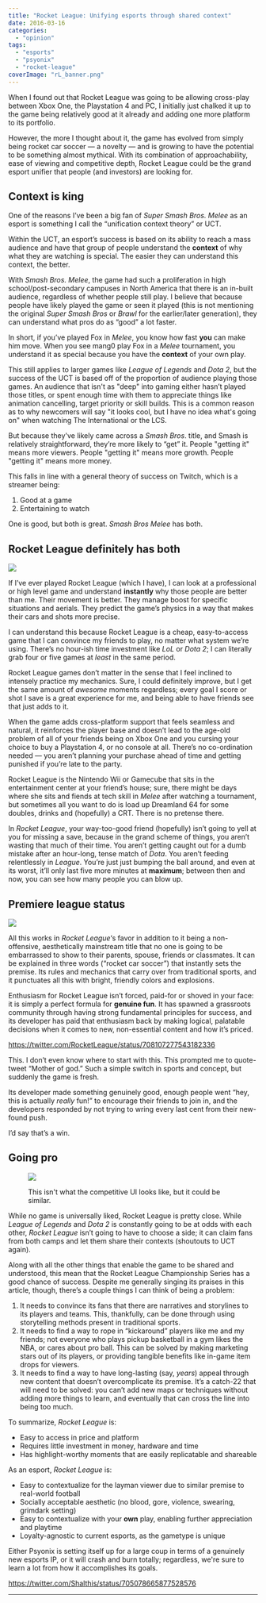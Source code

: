 ```yaml
---
title: "Rocket League: Unifying esports through shared context"
date: 2016-03-16
categories: 
  - "opinion"
tags: 
  - "esports"
  - "psyonix"
  - "rocket-league"
coverImage: "rL_banner.png"
---
```


When I found out that Rocket League was going to be allowing cross-play between Xbox One, the Playstation 4 and PC, I initially just chalked it up to the game being relatively good at it already and adding one more platform to its portfolio.

However, the more I thought about it, the game has evolved from simply being rocket car soccer — a novelty — and is growing to have the potential to be something almost mythical. With its combination of approachability, ease of viewing and competitive depth, Rocket League could be the grand esport unifier that people (and investors) are looking for.

## Context is king

One of the reasons I’ve been a big fan of _Super Smash Bros. Melee_ as an esport is something I call the “unification context theory” or UCT.

Within the UCT, an esport’s success is based on its ability to reach a mass audience and have that group of people understand the **context** of why what they are watching is special. The easier they can understand this context, the better.

With _Smash Bros. Melee_, the game had such a proliferation in high school/post-secondary campuses in North America that there is an in-built audience, regardless of whether people still play. I believe that because people have likely played the game or seen it played (this is not mentioning the original _Super Smash Bros_ or _Brawl_ for the earlier/later generation), they can understand what pros do as “good” a lot faster.

In short, if you’ve played Fox in _Melee_, you know how fast **you** can make him move. When you see mang0 play Fox in a _Melee_ tournament, you understand it as special because you have the **context** of your own play.

This still applies to larger games like _League of Legends_ and _Dota 2_, but the success of the UCT is based off of the proportion of audience playing those games. An audience that isn't as "deep" into gaming either hasn’t played those titles, or spent enough time with them to appreciate things like animation cancelling, target priority or skill builds. This is a common reason as to why newcomers will say "it looks cool, but I have no idea what's going on" when watching The International or the LCS.

But because they've likely came across a _Smash Bros_. title, and Smash is relatively straightforward, they’re more likely to “get” it. People "getting it" means more viewers. People "getting it" means more growth. People "getting it" means more money.

This falls in line with a general theory of success on Twitch, which is a streamer being:

1. Good at a game
2. Entertaining to watch

One is good, but both is great. _Smash Bros Melee_ has both.

## Rocket League definitely has both

![](/assets/images/20160316202919_1.jpg)

If I’ve ever played Rocket League (which I have), I can look at a professional or high level game and understand **instantly** why those people are better than me. Their movement is better. They manage boost for specific situations and aerials. They predict the game’s physics in a way that makes their cars and shots more precise.

I can understand this because Rocket League is a cheap, easy-to-access game that I can convince my friends to play, no matter what system we’re using. There’s no hour-ish time investment like _LoL_ or _Dota 2_; I can literally grab four or five games at _least_ in the same period.

Rocket League games don’t matter in the sense that I feel inclined to intensely practice my mechanics. Sure, I could definitely improve, but I get the same amount of _awesome_ moments regardless; every goal I score or shot I save is a great experience for me, and being able to have friends see that just adds to it.

When the game adds cross-platform support that feels seamless and natural, it reinforces the player base and doesn’t lead to the age-old problem of all of your friends being on Xbox One and you cursing your choice to buy a Playstation 4, or no console at all. There’s no co-ordination needed — you aren’t planning your purchase ahead of time and getting punished if you’re late to the party.

Rocket League is the Nintendo Wii or Gamecube that sits in the entertainment center at your friend’s house; sure, there might be days where she sits and fiends at tech skill in _Melee_ after watching a tournament, but sometimes all you want to do is load up Dreamland 64 for some doubles, drinks and (hopefully) a CRT. There is no pretense there.

In _Rocket League_, your way-too-good friend (hopefully) isn’t going to yell at you for missing a save, because in the grand scheme of things, you aren’t wasting that much of their time. You aren’t getting caught out for a dumb mistake after an hour-long, tense match of _Dota_. You aren’t feeding relentlessly in _League_. You’re just just bumping the ball around, and even at its worst, it’ll only last five more minutes at **maximum**; between then and now, you can see how many people you can blow up.

## Premiere league status

![](/assets/images/20160316202801_1.jpg)

All this works in _Rocket League_‘s favor in addition to it being a non-offensive, aesthetically mainstream title that no one is going to be embarrassed to show to their parents, spouse, friends or classmates. It can be explained in three words (“rocket car soccer”) that instantly sets the premise. Its rules and mechanics that carry over from traditional sports, and it punctuates all this with bright, friendly colors and explosions.

Enthusiasm for Rocket League isn’t forced, paid-for or shoved in your face: it is simply a perfect formula for **genuine fun**. It has spawned a grassroots community through having strong fundamental principles for success, and its developer has paid that enthusiasm back by making logical, palatable decisions when it comes to new, non-essential content and how it’s priced.

https://twitter.com/RocketLeague/status/708107277543182336

This. I don’t even know where to start with this. This prompted me to quote-tweet “Mother of god.” Such a simple switch in sports and concept, but suddenly the game is fresh.

Its developer made something genuinely good, enough people went “hey, this is actually _really_ fun!” to encourage their friends to join in, and the developers responded by not trying to wring every last cent from their new-found push.

I’d say that’s a win.

## Going pro

<figure>

![](/assets/images/20160316202900_1.jpg)

<figcaption>

This isn't what the competitive UI looks like, but it could be similar.

</figcaption>

</figure>

While no game is universally liked, Rocket League is pretty close. While _League of Legends_ and _Dota 2_ is constantly going to be at odds with each other, _Rocket League_ isn’t going to have to choose a side; it can claim fans from both camps and let them share their contexts (shoutouts to UCT again).

Along with all the other things that enable the game to be shared and understood, this mean that the Rocket League Championship Series has a good chance of success. Despite me generally singing its praises in this article, though, there’s a couple things I can think of being a problem:

1. It needs to convince its fans that there are narratives and storylines to its players and teams. This, thankfully, can be done through using storytelling methods present in traditional sports.
2. It needs to find a way to rope in “kickaround” players like me and my friends; not everyone who plays pickup basketball in a gym likes the NBA, or cares about pro ball. This can be solved by making marketing stars out of its players, or providing tangible benefits like in-game item drops for viewers.
3. It needs to find a way to have long-lasting (say, _years_) appeal through new content that doesn’t overcomplicate its premise. It’s a catch-22 that will need to be solved: you can’t add new maps or techniques without adding more things to learn, and eventually that can cross the line into being too much.

To summarize, _Rocket League_ is:

- Easy to access in price and platform
- Requires little investment in money, hardware and time
- Has highlight-worthy moments that are easily replicatable and shareable

As an esport, _Rocket League_ is:

- Easy to contextualize for the layman viewer due to similar premise to real-world football
- Socially acceptable aesthetic (no blood, gore, violence, swearing, grimdark setting)
- Easy to contextualize with your **own** play, enabling further appreciation and playtime
- Loyalty-agnostic to current esports, as the gametype is unique

Either Psyonix is setting itself up for a large coup in terms of a genuinely new esports IP, or it will crash and burn totally; regardless, we're sure to learn a lot from how it accomplishes its goals.

https://twitter.com/Shalthis/status/705078665877528576

* * *
